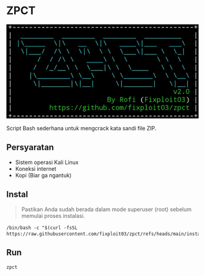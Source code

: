 # ZPCT

![](https://github.com/fixploit03/zpct/blob/main/Screenshot_2025-02-02-14-25-54-409_tech.ula-edit.jpg)

Script Bash sederhana untuk mengcrack kata sandi file ZIP. 

## Persyaratan

- Sistem operasi Kali Linux
- Koneksi internet
- Kopi (Biar ga ngantuk)
  
## Instal

> Pastikan Anda sudah berada dalam mode superuser (root) sebelum memulai proses instalasi.

```
/bin/bash -c "$(curl -fsSL https://raw.githubusercontent.com/fixploit03/zpct/refs/heads/main/instal.sh)"
```

## Run

```
zpct
```
